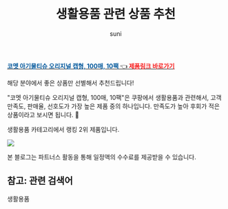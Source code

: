 ﻿---
layout: post
title:  "생활용품 관련 상품 추천" 
author: suni
categories: [ 생활용품 ]
tags: []
image: https://static.coupangcdn.com/image/retail/images/62877322306564-09c49536-7700-4e3c-b0fd-07ed745db137.jpg 
description: "쿠팡에서 관련 상품으로 가장 고객 선호도가 높은 제품 중 하나입니다."
---
<a href="https://link.coupang.com/re/AFFSDP?lptag=AF5011742&pageKey=188227098&itemId=537550763&vendorItemId=4403776090&traceid=V0-113-91fd29a018dd6edb"><b><font color='#01579B'>코멧 아기물티슈 오리지널 캡형, 100매, 10팩 </font></b>👈<b><font color='#f71919'> 제품링크 바로가기</font></b></a>

해당 분야에서 좋은 상품만 선별해서 추천드립니다!

"코멧 아기물티슈 오리지널 캡형, 100매, 10팩"은 쿠팡에서 생활용품과 관련해서, 고객 만족도, 판매율, 선호도가 가장 높은 제품 중의 하나입니다.
만족도가 높아 후회가 적은 상품이라고 보시면 됩니다. 🙂

생활용품 카테고리에서 랭킹  2위 제품입니다. 

<a href="https://link.coupang.com/re/AFFSDP?lptag=AF5011742&pageKey=188227098&itemId=537550763&vendorItemId=4403776090&traceid=V0-113-91fd29a018dd6edb"> <img src="https://static.coupangcdn.com/image/retail/images/62877322306564-09c49536-7700-4e3c-b0fd-07ed745db137.jpg"></a>

본 블로그는 파트너스 활동을 통해 일정액의 수수료를 제공받을 수 있습니다.

## 참고: 관련 검색어    
생활용품